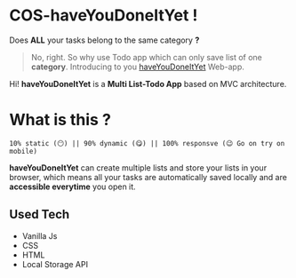 # COS-haveYouDoneItYet !

Does **ALL** your tasks belong to the same category **?**
>No, right. So why use Todo app which can only save list of one **category**.
>Introducing to you [haveYouDoneItYet](https://bulletproofadks.github.io/COS-haveYouDoneItYet/) Web-app.


Hi!  **haveYouDoneItYet** is a **Multi List-Todo App** based on MVC architecture.

# What is this ?

    10% static (😶) || 90% dynamic (😋) || 100% responsve (😉 Go on try on mobile)

**haveYouDoneItYet** can create multiple lists and store your lists in your browser, which means all your tasks are automatically saved locally and are **accessible everytime**  you open it.

## Used Tech

 - Vanilla Js
 - CSS
 - HTML
 - Local Storage API
